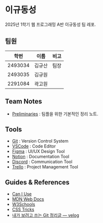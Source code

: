 # 이규동성
2025년 1학기 웹 프로그래밍 A반 이규동성 팀 레포.

## 팀원

|학번|이름|비고|
|--|--|--|
|2493034|김규산|팀장|
|2493035|김규원| |
|2291084|곽고원| |

## Team Notes

- [Preliminaries](materials/preliminaries.md) : 팀플을 위한 기본적인 정리 노트.

## Tools

- [Git](https://git-scm.com/) : Version Control System
- [VSCode](https://code.visualstudio.com/) : Code Editor
- [Figma](https://www.figma.com/) : UI/UX Design Tool
- [Notion](https://www.notion.so/) : Documentation Tool
- [Discord](https://discord.com/) : Communication Tool
- [Trello](https://trello.com/) : Project Management Tool

## Guides & References

- [Can I Use](https://caniuse.com/)
- [MDN Web Docs](https://developer.mozilla.org/ko/)
- [W3Schools](https://www.w3schools.com/)
- [CSS Tricks](https://css-tricks.com/)
- [내가 보려고 쓰는 Git 정리글 — velog](https://velog.io/@oseo/Git-%EB%82%B4%EA%B0%80-%EB%B3%B4%EB%A0%A4%EA%B3%A0-%EC%93%B0%EB%8A%94-%EA%B9%83-%EC%A0%95%EB%A6%AC-%EA%B8%80)
